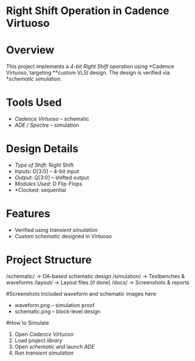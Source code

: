 # Right Shift Operation in Cadence Virtuoso

# Overview
This project implements a *4-bit Right Shift operation* using *Cadence Virtuoso, targeting **custom VLSI design. The design is verified via **schematic simulation*.

# Tools Used
- *Cadence Virtuoso* – schematic 
- *ADE / Spectre* – simulation  

# Design Details
- *Type of Shift*: Right Shift  
- *Inputs*: D[3:0] – 4-bit input  
- *Output*: Q[3:0] – shifted output  
- *Modules Used*: D Flip-Flops  
- *Clocked: sequential  

# Features
- Verified using *transient simulation*  
- *Custom schematic* designed in Virtuoso  

# Project Structure
/schematic/    → OA-based schematic design
/simulation/   → Testbenches & waveforms
/layout/       → Layout files (if done)
/docs/         → Screenshots & reports

#Screenshots
Included waveform and schematic images here:
- waveform.png – simulation proof  
- schematic.png – block-level design
  
#How to Simulate
1. Open *Cadence Virtuoso*
2. Load project *library*
3. Open *schematic* and launch *ADE*
4. Run *transient simulation*  
